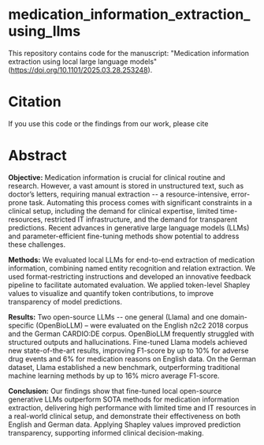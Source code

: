 # medication_information_extraction_using_llms

This repository contains code for the manuscript: "Medication information extraction using local large language models" (https://doi.org/10.1101/2025.03.28.253248).

# Citation
If you use this code or the findings from our work, please cite 



# Abstract
**Objective:** Medication information is crucial for clinical routine and research. However, a vast amount is stored in unstructured text, such as doctor’s letters, requiring manual extraction -- a resource-intensive, error-prone task. Automating this process comes with significant constraints in a clinical setup, including the demand for clinical expertise, limited time-resources, restricted IT infrastructure, and the demand for transparent predictions. Recent advances in generative large language models (LLMs) and parameter-efficient fine-tuning methods show potential to address these challenges.

**Methods:** We evaluated local LLMs for end-to-end extraction of medication information, combining named entity recognition and relation extraction. We used format-restricting instructions and developed an innovative feedback pipeline to facilitate automated evaluation. We applied token-level Shapley values to visualize and quantify token contributions, to improve transparency of model predictions. 

**Results:** Two open-source LLMs -- one general (Llama) and one domain-specific (OpenBioLLM) – were evaluated on the English n2c2 2018 corpus and the German CARDIO:DE corpus. OpenBioLLM frequently struggled with structured outputs and hallucinations. Fine-tuned Llama models achieved new state-of-the-art results, improving F1-score by up to 10% for adverse drug events and 6% for medication reasons on English data. On the German dataset, Llama established a new benchmark, outperforming traditional machine learning methods by up to 16% micro average F1-score.

**Conclusion:** Our findings show that fine-tuned local open-source generative LLMs outperform SOTA methods for medication information extraction, delivering high performance with limited time and IT resources in a real-world clinical setup, and demonstrate their effectiveness on both English and German data. Applying Shapley values improved prediction transparency, supporting informed clinical decision-making.

